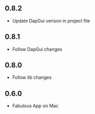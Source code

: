 ## 0.8.2
* Update DapGui verison in project file

## 0.8.1
* Follow DapGui changes

## 0.8.0
* Follow lib changes

## 0.6.0
* Fabulous App on Mac